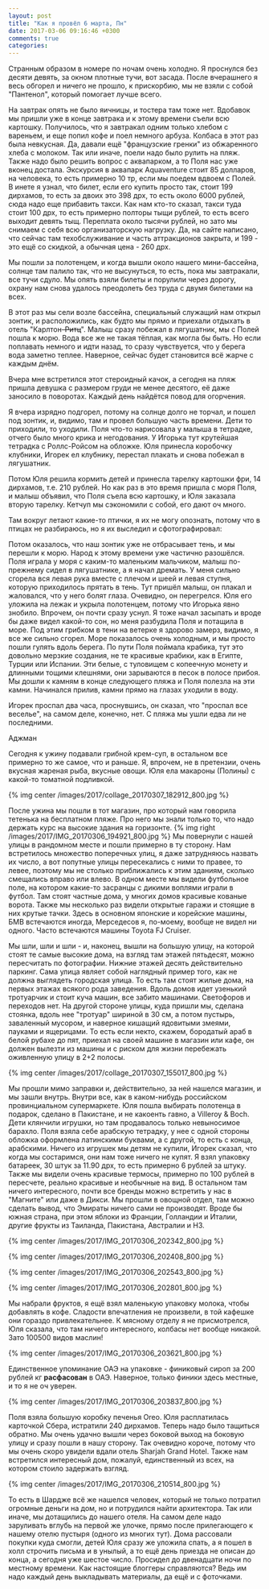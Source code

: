 ```yaml
---
layout: post
title: "Как я провёл 6 марта, Пн"
date: 2017-03-06 09:16:46 +0300
comments: true
categories: 
---
```

Странным образом в номере по ночам очень холодно. Я проснулся без десяти девять, за окном плотные тучи, вот засада. После вчерашнего я весь обгорел и ничего не прошло, к прискорбию, мы не взяли с собой "Пантенол", который помогает лучше всего.

На завтрак опять не было яичницы, и тостера там тоже нет. Вдобавок мы пришли уже в конце завтрака и к этому времени съели всю картошку. Получилось, что я завтракал одним только хлебом с вареньем, и еще попил кофе и поел немного арбуза. Колбаса в этот раз была невкусная. Да, давали ещё "французские гренки" из обжаренного хлеба с молоком. Так или иначе, поели надо было рулить на пляж. Также надо было решить вопрос с аквапарком, а то Поля нас уже вконец достала. Экскурсия в аквапарк Aquaventure стоит 85 долларов, на человека, то есть примерно 10 тр, если мы поедем вдвоем с Полей. В инете я узнал, что билет, если его купить просто так, стоит 199 дирхамов, то есть за двоих это 398 дрх, то есть около 6000 рублей, сюда надо еще прибавить такси. Как нам кто-то сказал, такси туда стоит 100 дрх, то есть примерно полторы тыщи рублей, то есть всего выходит девять тыщ. Переплата около тысячи рублей, но зато мы снимаем с себя всю организаторскую нагрузку. Да, на сайте написано, что сейчас там техобслуживание и часть аттракционов закрыта, и 199 - это ещё со скидкой, а обычная цена - 260 дрх.

Мы пошли за полотенцем, и когда вышли около нашего мини-бассейна, солнце там палило так, что не высунуться, то есть, пока мы завтракали, все тучи сдуло. Мы опять взяли билеты и порулили через дорогу, охрану нам снова удалось преодолеть без труда с двумя билетами на всех.

В этот раз мы сели возле бассейна, специальный служащий нам открыл зонтик, и расположились, как будто мы прямо и приехали отдыхать в отель "Карлтон~~-Ритц~~". Малыш сразу побежал в лягушатник, мы с Полей пошла к морю. Вода все же не такая тёплая, как могла бы быть. Но если поплавать немного и идти назад, то сразу чувствуется, что у берега вода заметно теплее. Наверное, сейчас будет становится всё жарче с каждым днём.

Вчера мне встретился этот стероидный качок, а сегодня на пляж пришла девушка с размером груди не менее десятого, её даже заносило в поворотах. Каждый день найдётся повод для огорчения.

Я вчера изрядно подгорел, потому на солнце долго не торчал, и пошел под зонтик, и, видимо, там и провел большую часть времени. Дети то приходили, то уходили. Поля что-то нарисовала у малыша в тетрадке, отчего было много крика и негодования. У Игорька тут крутейшая тетрадка с Роллс-Ройсом на обложке. Юля принесла коробочку клубники, Игорек ел клубнику, перестал плакать и снова побежал в лягушатник.

Потом Юля решила кормить детей и принесла тарелку картошки фри, 14 дирхамов, т.е. 210 рублей. Но как раз в это время пришла с моря Поля, и малыш объявил, что Поля съела всю картошку, и Юля заказала вторую тарелку. Кетчуп мы сэкономили с собой, его дают оч много.

Там вокруг летают какие-то птички, я их не могу опознать, потому что в птицах не разбираюсь, но я их выследил и сфотографировал:

Потом оказалось, что наш зонтик уже не отбрасывает тень, и мы перешли к морю. Народ к этому времени уже частично разошёлся. Поля играла у моря с каким-то маленьким мальчиком, малыш по-прежнему сидел в лягушатнике, а я начал дремать. У меня сильно сгорела вся левая рука вместе с плечом и шеей и левая ступня, которую приходилось прятать в тень. Тут пришёл малыш, он плакал и жаловался, что у него болят глаза. Очевидно, он перегрелся. Юля его уложила на лежак и укрыла полотенцем, потому что Игорька явно знобило. Впрочем, он почти сразу уснул. Я тоже начал засыпать и вроде бы даже видел какой-то сон, но меня разбудила Поля и потащила в море. Под этим грибком в тени на ветерке я здорово замерз, видимо, я все же сильно сгорел. Море показалось очень холодным, и мы просто пошли гулять вдоль берега. По пути Поля поймала крабика, тут это довольно мерзкие создания, не те красивые крабики, как в Египте, Турции или Испании. Эти белые, с туловищем с копеечную монету и длинными тощими клешнями, они зарываются в песок в полосе прибоя. Мы дошли к камням в конце следующего пляжа и Поля полезла на эти камни. Начинался прилив, камни прямо на глазах уходили в воду.

Игорек проспал два часа, проснувшись, он сказал, что "проспал все веселье", на самом деле, конечно, нет. С пляжа мы ушли едва ли не последними.

Аджман

Сегодня к ужину подавали грибной крем-суп, в остальном все примерно то же самое, что и раньше. Я, впрочем, не в претензии, очень вкусная жареная рыба, вкусные овощи. Юля ела макароны (Полины) с какой-то томатной подливкой. 

{% img center /images/2017/collage_20170307_182912_800.jpg %}

После ужина мы пошли в тот магазин, про который нам говорила тетенька на бесплатном пляже. Про него мы знали только то, что надо держать курс на высокие здания на горизонте. {% img right /images/2017/IMG_20170306_194921_800.jpg %} Мы повернули с нашей улицы в рандомном месте и пошли примерно в ту сторону. Нам встретилось множество поперечных улиц, я даже затрудняюсь назвать их число, а вот попутные улицы пересекались с ними то правее, то левее, поэтому мы не столько приближались к этим зданиям, сколько смещались вправо или влево. В одном месте мы видели футбольное поле, на котором какие-то засранцы с дикими воплями играли в футбол. Там стоят частные дома, у многих домов красивые кованые ворота. Также мы несколько раз видели открытые гаражи и стоящие в них крутые тачки. Здесь в основном японские и корейские машины, БМВ встечаются иногда, Мерседесов я, по-моему, вообще не видел ни одного. Часто встечаются машины Toyota FJ Cruiser.

Мы шли, шли и шли - и, наконец, вышли на большую улицу, на которой стоят те самые высокие дома, на взгляд там этажей пятьдесят, можно пересчитать по фотографии. Нижние этажей десять действительно паркинг. Сама улица являет собой наглядный пример того, как не должна выглядеть городская улица. То есть там стоят жилые дома, на первых этажах всякого рода заведения. Вдоль домов идет узенький тротуарчик и стоит куча машин, все забито машинами. Светофоров и переходов нет. На другой стороне улицы, куда пришли мы, сделана стоянка, вдоль нее "тротуар" шириной в 30 см, а потом пустырь, заваленный мусором, и наверное кишащий ядовитыми змеями, пауками и ящерицами. То есть если некто, скажем, бородатый араб в белой рубахе до пят, приехал на своей машине в магазин или кафе, он должен вылезти из машины и с риском для жизни перебежать оживленную улицу в 2+2 полосы.

{% img center /images/2017/collage_20170307_155017_800.jpg %}

Мы прошли мимо заправки и, действительно, за ней нашелся магазин, и мы зашли внутрь. Внутри все, как в каком-нибудь российском провинциальном супермаркете. Юля пошла выбирать полотенца в подарок, сделано в Пакистане, и не какоенть гавно, а Villeroy & Boch. Дети клянчили игрушки, но там продавалось только невыносимое барахло. Поля взяла себе арабскую тетрадку, у нее с одной стороны обложка оформлена латинскими буквами, а с другой, то есть с конца, арабскими. Ничего из игрушек мы детям не купили, Игорек сказал, что когда мы состаримся, они нам тоже ничего не купят. Я взял упаковку батареек, 30 штук за 11.90 дрх, то есть примерно 6 рублей за штуку. Также мы видели очень красивые термосы, примерно по 100 рублей в пересчете, реально красивые и необычные на вид. В остальном там ничего интересного, почти все бренды можно встретить у нас в "Магните" или даже в Дикси. Мы прошли в овощной отдел, там  можно сделать вывод, что Эмираты ничего сами не производят. Вроде бы южная страна, при этом яблоки из Франции, Голландии и Италии, другие фрукты из Таиланда, Пакистана, Австралии и НЗ. 

{% img center /images/2017/IMG_20170306_202342_800.jpg %}

{% img center /images/2017/IMG_20170306_202408_800.jpg %}

{% img center /images/2017/IMG_20170306_202543_800.jpg %}

{% img center /images/2017/IMG_20170306_202801_800.jpg %}

Мы набрали фруктов, я ещё взял маленькую упаковку молока, чтобы добавлять в кофе. Сладости впечатления не произвели, в той кафешке они гораздо привлекательнее. К мясному отделу я не присмотрелся, Юля сказала, что там ничего интересного, колбасы нет вообще никакой. Зато 100500 видов маслин!

{% img center /images/2017/IMG_20170306_203621_800.jpg %}

Единственное упоминание ОАЭ на упаковке - финиковый сироп за 200 рублей кг **расфасован** в ОАЭ. Наверное, только финики здесь местные, и то я не оч уверен.

{% img center /images/2017/IMG_20170306_203837_800.jpg %}

Поля взяла большую коробку печенья Oreo. Юля расплатилась карточкой Сбера, истратили 240 дирхамов. Теперь надо было тащиться обратно. Мы очень удачно вышли через боковой выход на боковую улицу и сразу пошли в нашу сторону. Так очевидно короче, потому что мы очень скоро увидели вдали отель Sharjah Grand Hotel. Также нам встретился интересный дом, пожалуй, единственный из всех, на котором стоило задержать взгляд. 

{% img center /images/2017/IMG_20170306_210514_800.jpg %}

То есть в Шардже всё же нашелся человек, который не только потратил огромные деньги на дом, но и потрудился найти архитектора. Так или иначе, мы дотащились до нашего отеля. На самом деле надо заруливать вглубь на первой же улочке, прямо после прилегающего к нашему отелю пустыря (одного из многих тут). Дома рассовали покупки куда смогли, детей Юля сразу же уложила спать, а я пошел в холл строчить письма и в унылый, а то ещё день приезда не описан до конца, а сегодня уже шестое число. Просидел до двенадцати ночи по местному времени. Как настоящие блоггеры справляются? Ведь им надо каждый день выкладывать материалы, да ещё и с фоточками.
